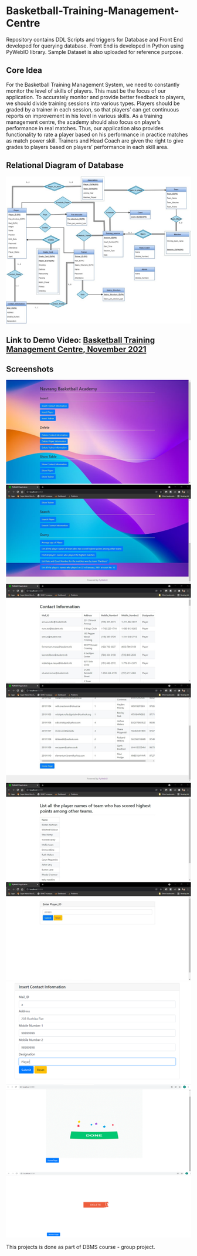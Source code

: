 # Basketball-Training-Management-Centre
Repository contains DDL Scripts and triggers for Database and Front End developed for querying database. Front End is developed in Python using PyWebIO library. Sample Dataset is also uploaded for reference purpose.

## Core Idea

For the Basketball Training Management System, we need to constantly monitor the level of skills of players. This must be the focus of our application. To accurately monitor and provide better feedback to players, we should divide training sessions into various types. Players should be graded by a trainer in each session, so that players’ can get continuous reports on improvement in his level in various skills. As a training management centre, the academy should also focus on player’s performance in real matches. Thus, our application also provides functionality to rate a player based on his performance in practice matches as match power skill. Trainers and Head Coach are given the right to give grades to players based on players’ performance in each skill area.

## Relational Diagram of Database
![relational](Relational_Diagram.jpg)

## Link to Demo Video: [Basketball Training Management Centre, November 2021](https://drive.google.com/file/d/1BYfrmYNlBAhQSBRKarTjK4x7IfyxvWiP/view?usp=sharing)

## Screenshots
![ss](/Screenshots/ss1.jpg)
![ss](/Screenshots/ss2.jpg)
![ss](/Screenshots/ss3.jpg)
![ss](/Screenshots/ss4.jpg)
![ss](/Screenshots/ss5.jpg)
![ss](/Screenshots/ss6.jpg)
![ss](/Screenshots/ss7.png)
![ss](/Screenshots/ss8.png)
![ss](/Screenshots/ss9.png)

This projects is done as part of DBMS course - group project.
